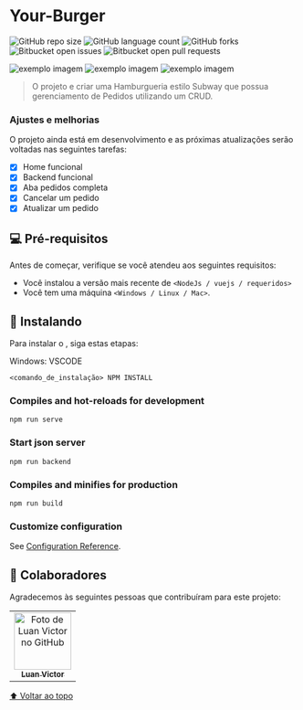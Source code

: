 # Your-Burger
![GitHub repo size](https://img.shields.io/github/repo-size/luanvictorms/Your-Burger-vue-js-project)
![GitHub language count](https://img.shields.io/github/languages/count/luanvictorms/Your-Burger-vue-js-project)
![GitHub forks](https://img.shields.io/github/forks/luanvictorms/Your-Burger-vue-js-project)
![Bitbucket open issues](https://img.shields.io/bitbucket/issues/luanvictorms/Your-Burger-vue-js-project)
![Bitbucket open pull requests](https://img.shields.io/bitbucket/pr-raw/luanvictorms/Your-Burger-vue-js-project)


<img src="https://user-images.githubusercontent.com/82541610/163808157-ab8f35f1-2d79-4cec-9ac5-bae23e1d1d22.png" alt="exemplo imagem">
<img src="https://user-images.githubusercontent.com/82541610/163808199-15695b1b-b5a3-4ffc-b224-0eda508f39eb.png" alt="exemplo imagem">
<img src="https://user-images.githubusercontent.com/82541610/163808213-41316ba1-e69c-401c-99af-5fb4a4f7e180.png" alt="exemplo imagem">

> O projeto e criar uma Hamburgueria estilo Subway que possua gerenciamento de Pedidos utilizando um CRUD.

### Ajustes e melhorias

O projeto ainda está em desenvolvimento e as próximas atualizações serão voltadas nas seguintes tarefas:

- [x] Home funcional
- [x] Backend funcional
- [x] Aba pedidos completa
- [x] Cancelar um pedido
- [x] Atualizar um pedido

## 💻 Pré-requisitos

Antes de começar, verifique se você atendeu aos seguintes requisitos:
<!---Estes são apenas requisitos de exemplo. Adicionar, duplicar ou remover conforme necessário--->
* Você instalou a versão mais recente de `<NodeJs / vuejs / requeridos>`
* Você tem uma máquina `<Windows / Linux / Mac>`.

## 🚀 Instalando <Your-burger-vue-js-project>

Para instalar o <Your-burger-vue-js-project>, siga estas etapas:

Windows: VSCODE 
```
<comando_de_instalação> NPM INSTALL
```

### Compiles and hot-reloads for development
```
npm run serve
```

### Start json server
```
npm run backend
```

### Compiles and minifies for production
```
npm run build
```

### Customize configuration
See [Configuration Reference](https://cli.vuejs.org/config/).
  
## 🤝 Colaboradores

Agradecemos às seguintes pessoas que contribuíram para este projeto:

<table>
  <tr>
    <td align="center">
      <a href="#">
        <img src="https://avatars.githubusercontent.com/u/82541610?v=4" width="100px;" alt="Foto de Luan Victor no GitHub"/><br>
        <sub>
          <b>Luan Victor</b>
        </sub>
      </a>
    </td>
  </tr>
</table>

 [⬆ Voltar ao topo](#Your-burger-vue-js-project)<br>
